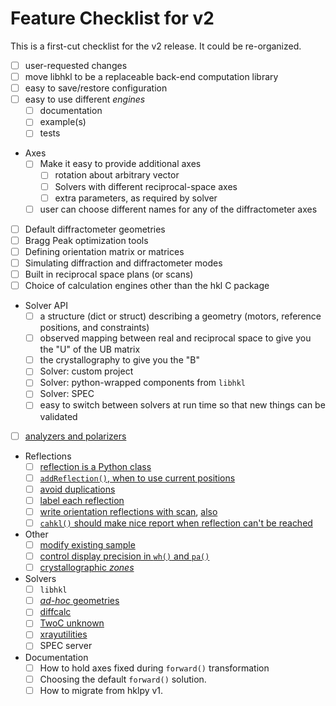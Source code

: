 # Feature Checklist for v2

This is a first-cut checklist for the v2 release.
It could be re-organized.

* [ ] user-requested changes
* [ ] move libhkl to be a replaceable back-end computation library
* [ ] easy to save/restore configuration
* [ ] easy to use different *engines*
  * [ ] documentation
  * [ ] example(s)
  * [ ] tests
* Axes
  * [ ] Make it easy to provide additional axes
    * [ ] rotation about arbitrary vector
    * [ ] Solvers with different reciprocal-space axes
    * [ ] extra parameters, as required by solver
  * [ ] user can choose different names for any of the diffractometer axes
* [ ] Default diffractometer geometries
* [ ] Bragg Peak optimization tools
* [ ] Defining orientation matrix or matrices
* [ ] Simulating diffraction and diffractometer modes
* [ ] Built in reciprocal space plans (or scans)
* [ ] Choice of calculation engines other than the hkl C package
* Solver API
  * [ ] a structure (dict or struct) describing a geometry (motors, reference positions, and constraints)
  * [ ] observed mapping between real and reciprocal space to give you the "U" of the UB matrix
  * [ ] the crystallography to give you the "B"
  * [ ] Solver: custom project
  * [ ] Solver: python-wrapped components from `libhkl`
  * [ ] Solver: SPEC
  * [ ] easy to switch between solvers at run time so that new things can be validated
* [ ] [analyzers and polarizers](https://github.com/bluesky/hklpy/issues/92)
* Reflections
  * [ ] [reflection is a Python class](https://github.com/bluesky/hklpy/issues/189)
  * [ ] [`addReflection()`, when to use current positions](https://github.com/bluesky/hklpy/issues/219)
  * [ ] [avoid duplications](https://github.com/bluesky/hklpy/issues/248)
  * [ ] [label each reflection](https://github.com/bluesky/hklpy/issues/293)
  * [ ] [write orientation reflections with scan](https://github.com/bluesky/hklpy/issues/158), 
    [also](https://github.com/bluesky/hklpy/issues/247)
  * [ ] [`cahkl()` should make nice report when reflection can't be reached](https://github.com/bluesky/hklpy/issues/178)
* Other
  * [ ] [modify existing sample](https://github.com/bluesky/hklpy/issues/157)
  * [ ] [control display precision in `wh()` and `pa()`](https://github.com/bluesky/hklpy/issues/179)
  * [ ] [crystallographic *zones*](https://github.com/bluesky/hklpy/issues/291)
* Solvers
  * [ ] `libhkl`
  * [ ] [*ad-hoc* geometries](https://github.com/bluesky/hklpy/issues/244)
  * [ ] [diffcalc](https://github.com/bluesky/hklpy/issues/163)
  * [ ] [TwoC unknown](https://github.com/bluesky/hklpy/issues/165)
  * [ ] [xrayutilities](https://github.com/bluesky/hklpy/issues/162)
  * [ ] SPEC server
* Documentation
  * [ ] How to hold axes fixed during `forward()` transformation
  * [ ] Choosing the default `forward()` solution.
  * [ ] How to migrate from hklpy v1.
